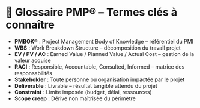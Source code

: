 # 🧠 Glossaire PMP® – Termes clés à connaître

- **PMBOK®** : Project Management Body of Knowledge – référentiel du PMI
- **WBS** : Work Breakdown Structure – décomposition du travail projet
- **EV / PV / AC** : Earned Value / Planned Value / Actual Cost – gestion de la valeur acquise
- **RACI** : Responsible, Accountable, Consulted, Informed – matrice des responsabilités
- **Stakeholder** : Toute personne ou organisation impactée par le projet
- **Deliverable** : Livrable – résultat tangible attendu du projet
- **Constraint** : Limite imposée (budget, délai, ressources)
- **Scope creep** : Dérive non maîtrisée du périmètre
